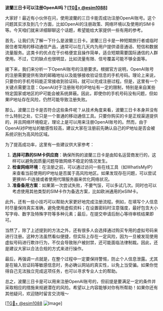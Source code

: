 **波蘭三日卡可以注册OpenAI吗？[[TG💪+ @esim1088](https://t.me/s/esim1088)]**

大家好！最近有小伙伴在问，使用波蘭的三日卡能否成功注册OpenAI账号。这个问题其实涉及到几个方面，比如OpenAI的注册政策、网络环境以及使用的SIM卡等。今天咱们就来详细聊聊这个话题，希望能给大家提供一些有用的参考。

首先，让我们先了解一下什么是波蘭三日卡。波蘭三日卡是一种短期旅行者或临时居住者常用的移动通信产品，通常可以在几天内为用户提供语音通话、短信和数据流量服务。这类卡的优点在于价格便宜且操作简单，适合短期需要国际通信的人群使用。不过，它的缺点也很明显，比如流量有限、信号覆盖可能不够全面等。

接下来，我们来分析一下OpenAI账号的注册要求。根据官方说明，OpenAI账号的注册需要提供有效的邮箱地址以及能够接收验证信息的手机号码。理论上来说，只要你的手机号码能正常接收到验证码，就可以完成注册过程。但是，这里有一个关键点需要注意：OpenAI对于注册账号的IP地址有一定的限制，特别是来自某些特定国家或地区的IP可能会被系统屏蔽。因此，即使你的手机号码没有问题，但如果IP地址存在风险，仍然可能导致注册失败。

那么，波蘭三日卡是否符合这些条件呢？从技术角度来看，波蘭三日卡本身并没有什么特别之处，它只是一个普通的移动通信工具。只要你购买的卡是正规渠道提供的，并且网络环境稳定，理论上是可以用来注册OpenAI账号的。然而，由于OpenAI对IP地址的敏感性较高，建议大家在注册前先确认自己的IP地址是否会被系统识别为高风险区域。

为了提高成功率，这里有一些建议供大家参考：

1. **选择可靠的SIM卡供应商**：确保所购的波蘭三日卡是由知名运营商发行的，这样可以避免因质量问题导致网络不稳定的情况发生。
2. **检查网络环境**：在注册之前，可以通过访问一些在线工具（如WhatIsMyIP）来查看当前使用的IP地址是否属于高风险地区。如果发现存在问题，可以尝试更换Wi-Fi连接或者使用代理服务器来优化网络状况。
3. **准备备用方案**：如果第一次尝试失败，不要气馁，可以多试几次。同时也可以考虑使用其他类型的SIM卡作为备选方案，比如欧洲通用的eSIM卡。

此外，还有一些小技巧可以帮助大家更好地完成注册流程。例如，在填写个人信息时尽量保持真实准确，避免使用虚假资料；在设置密码时注意强度，最好包含大小写字母、数字及特殊字符等多种元素；最后，在提交申请后耐心等待审核结果即可。

当然了，除了上述提到的方法之外，还有很多人会选择通过购买专用的虚拟号码来进行注册。这种方法虽然看似便捷，但实际上存在一定风险，因为一旦被发现使用虚拟号码进行欺诈行为，不仅会导致账户被封禁，还可能面临法律制裁。因此，还是建议大家以合法合规的方式来进行操作。

最后，再强调一点就是，在整个过程中一定要保持警惕，防止个人信息泄露。尤其是在输入验证码等敏感信息时，务必确认网站的真实性，以免上当受骗。如果你觉得自己无法独立完成这项任务，也可以寻求专业人士的帮助。

总之，波蘭三日卡是可以用来注册OpenAI账号的，但前提是要满足一定的条件并采取相应的措施来规避潜在的风险。希望以上内容能够对你有所帮助！如果你还有其他疑问，欢迎随时留言交流哦～

[[TG💪+ @esim1088](https://t.me/s/esim1088) ![Image](https://i.postimg.cc/4NQfJmqS/Snipaste-2025-05-13-00-14-12.png)]